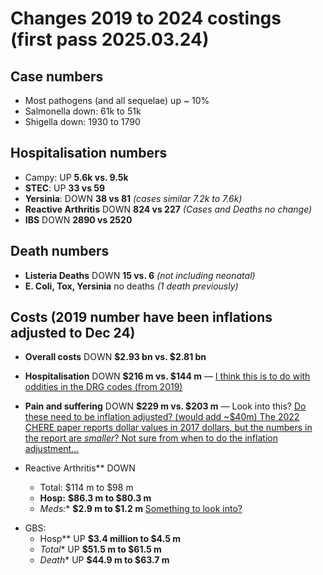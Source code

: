 # Changes 2019 to 2024 costings (first pass 2025.03.24)

## Case numbers

* Most pathogens (and all sequelae) up ~ 10%
* Salmonella down: 61k to 51k
* Shigella down: 1930 to 1790

## Hospitalisation numbers

- Campy: UP **5.6k vs. 9.5k**
- **STEC**: UP **33 vs 59**
- **Yersinia**: DOWN **38 vs 81** *(cases similar 7.2k to 7.6k)*
- **Reactive Arthritis** DOWN **824 vs 227** *(Cases and Deaths no change)*
- **IBS** DOWN **2890 vs 2520**

## Death numbers

- **Listeria Deaths** DOWN **15 vs. 6** *(not including neonatal)*
- **E. Coli, Tox, Yersinia** no deaths *(1 death previously)*

## Costs (2019 number have been inflations adjusted to Dec 24)

- **Overall costs** DOWN **\$2.93 bn vs. \$2.81 bn**

- **Hospitalisation** DOWN **\$216 m vs. \$144 m** — <u>I think this is to do with oddities in the DRG codes (from 2019)</u>
- **Pain and suffering** DOWN **\$229 m vs. \$203 m** — Look into this? <u>Do these need to be inflation adjusted? (would add ~\$40m) The 2022 CHERE paper reports dollar values in 2017 dollars, but the numbers in the report are *smaller*? Not sure from when to do the inflation adjustment…</u>
- Reactive Arthritis** DOWN
   - Total: $114 m to \$98 m
   - **Hosp:** **\$86.3 m to \$80.3 m**
   - *Meds:** **\$2.9 m to \$1.2 m** <u>Something to look into?</u>

* GBS:
  * Hosp** UP **\$3.4 million to \$4.5 m**
  * *Total** UP **\$51.5 m to \$61.5 m**
  * *Death** UP **\$44.9 m to \$63.7 m**